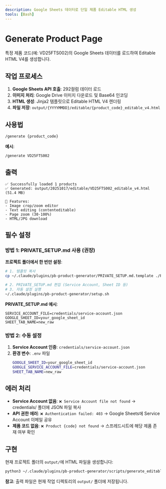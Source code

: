 ```yaml
---
description: Google Sheets 데이터로 단일 제품 Editable HTML 생성
tools: [Bash]
---
```


# Generate Product Page

특정 제품 코드(예: VD25FTS002)의 Google Sheets 데이터를 로드하여 Editable HTML V4를 생성합니다.

## 작업 프로세스

1. **Google Sheets API 호출**: 292컬럼 데이터 로드
2. **이미지 처리**: Google Drive 이미지 다운로드 및 Base64 인코딩
3. **HTML 생성**: Jinja2 템플릿으로 Editable HTML V4 렌더링
4. **파일 저장**: `output/{YYYYMMDD}/editable/{product_code}_editable_v4.html`

## 사용법

```bash
/generate {product_code}
```

**예시**:
```bash
/generate VD25FTS002
```

## 출력

```
✅ Successfully loaded 1 products
✅ Generated: output/20251017/editable/VD25FTS002_editable_v4.html (51.4 MB)

🎨 Features:
- Image crop/zoom editor
- Text editing (contenteditable)
- Page zoom (30-100%)
- HTML/JPG download
```

## 필수 설정

### 방법 1: PRIVATE_SETUP.md 사용 (권장)

**프로젝트 폴더에서 한 번만 설정**:

```bash
# 1. 템플릿 복사
cp ~/.claude/plugins/pb-product-generator/PRIVATE_SETUP.md.template ./PRIVATE_SETUP.md

# 2. PRIVATE_SETUP.md 편집 (Service Account, Sheet ID 등)
# 3. 자동 설정 실행
~/.claude/plugins/pb-product-generator/setup.sh
```

**PRIVATE_SETUP.md 예시**:
```
SERVICE_ACCOUNT_FILE=credentials/service-account.json
GOOGLE_SHEET_ID=your_google_sheet_id
SHEET_TAB_NAME=new_raw
```

### 방법 2: 수동 설정

1. **Service Account 인증**: `credentials/service-account.json`
2. **환경 변수**: `.env` 파일
   ```bash
   GOOGLE_SHEET_ID=your_google_sheet_id
   GOOGLE_SERVICE_ACCOUNT_FILE=credentials/service-account.json
   SHEET_TAB_NAME=new_raw
   ```

## 에러 처리

- **Service Account 없음**: `❌ Service Account file not found` → credentials/ 폴더에 JSON 파일 복사
- **API 권한 에러**: `❌ Authentication failed: 403` → Google Sheets에 Service Account 이메일 공유
- **제품 코드 없음**: `❌ Product {code} not found` → 스프레드시트에 해당 제품 존재 여부 확인

## 구현

현재 프로젝트 폴더의 `output/`에 HTML 파일을 생성합니다:

```bash
python3 ~/.claude/plugins/pb-product-generator/scripts/generate_editable_html.py {product_code}
```

**참고**: 출력 파일은 현재 작업 디렉토리의 `output/` 폴더에 저장됩니다.
